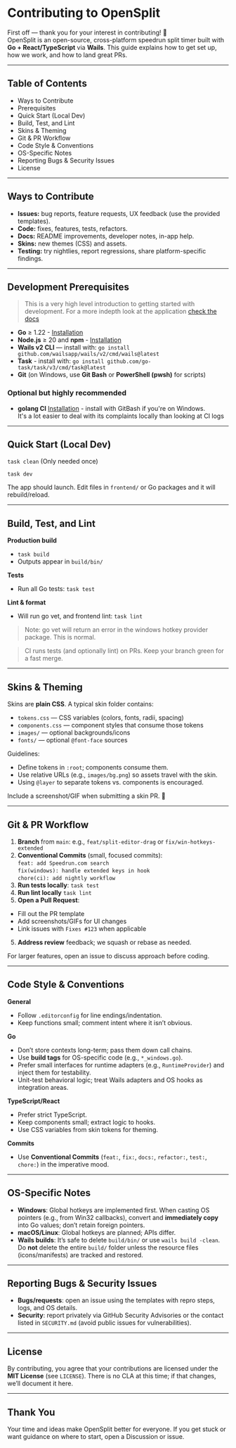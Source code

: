 # Contributing to OpenSplit

First off — thank you for your interest in contributing! 🎉  
OpenSplit is an open-source, cross-platform speedrun split timer built with **Go + React/TypeScript** via **Wails**. This guide explains how to get set up, how we work, and how to land great PRs.

---

## Table of Contents
- Ways to Contribute
- Prerequisites
- Quick Start (Local Dev)
- Build, Test, and Lint
- Skins & Theming
- Git & PR Workflow
- Code Style & Conventions
- OS-Specific Notes
- Reporting Bugs & Security Issues
- License

---

## Ways to Contribute

- **Issues:** bug reports, feature requests, UX feedback (use the provided templates).
- **Code:** fixes, features, tests, refactors.
- **Docs:** README improvements, developer notes, in-app help.
- **Skins:** new themes (CSS) and assets.
- **Testing:** try nightlies, report regressions, share platform-specific findings.

---

## Development Prerequisites

> This is a very high level introduction to getting started with development.  For a more indepth look at the application [check the docs](./docs/getting-started.md)

- **Go** ≥ 1.22 - [Installation](https://go.dev/doc/install)
- **Node.js** ≥ 20 and **npm** - [Installation](https://nodejs.org/en/download)
- **Wails v2 CLI** — install with: `go install github.com/wailsapp/wails/v2/cmd/wails@latest`
- **Task** - install with: `go install github.com/go-task/task/v3/cmd/task@latest`
- **Git** (on Windows, use **Git Bash** or **PowerShell (pwsh)** for scripts)

### Optional but highly recommended

- **golang CI** [Installation](https://golangci-lint.run/docs/welcome/install/) - install with GitBash if you're on Windows.  
It's a lot easier to deal with its complaints locally than looking at CI logs
---


## Quick Start (Local Dev)
`task clean` (Only needed once)

`task dev`

The app should launch. Edit files in `frontend/` or Go packages and it will rebuild/reload.

---

## Build, Test, and Lint

**Production build**
- `task build`
- Outputs appear in `build/bin/`

**Tests**
- Run all Go tests: `task test`

**Lint & format**
- Will run go vet, and frontend lint: `task lint`
> Note: go vet will return an error in the windows hotkey provider package. This is normal.

> CI runs tests (and optionally lint) on PRs. Keep your branch green for a fast merge.

---

## Skins & Theming

Skins are **plain CSS**. A typical skin folder contains:
- `tokens.css` — CSS variables (colors, fonts, radii, spacing)
- `components.css` — component styles that consume those tokens
- `images/` — optional backgrounds/icons
- `fonts/` — optional `@font-face` sources

Guidelines:
- Define tokens in `:root`; components consume them.
- Use relative URLs (e.g., `images/bg.png`) so assets travel with the skin.
- Using `@layer` to separate tokens vs. components is encouraged.

Include a screenshot/GIF when submitting a skin PR. 🎨

---

## Git & PR Workflow

1. **Branch** from `main`: e.g., `feat/split-editor-drag` or `fix/win-hotkeys-extended`
2. **Conventional Commits** (small, focused commits):  
   `feat: add Speedrun.com search`  
   `fix(windows): handle extended keys in hook`  
   `chore(ci): add nightly workflow`
3. **Run tests locally**: `task test`
4. **Run lint locally** `task lint`
4. **Open a Pull Request**:
  - Fill out the PR template
  - Add screenshots/GIFs for UI changes
  - Link issues with `Fixes #123` when applicable
5. **Address review** feedback; we squash or rebase as needed.

For larger features, open an issue to discuss approach before coding.

---

## Code Style & Conventions

**General**
- Follow `.editorconfig` for line endings/indentation.
- Keep functions small; comment intent where it isn’t obvious.

**Go**
- Don’t store contexts long-term; pass them down call chains.
- Use **build tags** for OS-specific code (e.g., `*_windows.go`).
- Prefer small interfaces for runtime adapters (e.g., `RuntimeProvider`) and inject them for testability.
- Unit-test behavioral logic; treat Wails adapters and OS hooks as integration areas.

**TypeScript/React**
- Prefer strict TypeScript.
- Keep components small; extract logic to hooks.
- Use CSS variables from skin tokens for theming.

**Commits**
- Use **Conventional Commits** (`feat:`, `fix:`, `docs:`, `refactor:`, `test:`, `chore:`) in the imperative mood.

---

## OS-Specific Notes

- **Windows**: Global hotkeys are implemented first. When casting OS pointers (e.g., from Win32 callbacks), convert and **immediately copy** into Go values; don’t retain foreign pointers.
- **macOS/Linux**: Global hotkeys are planned; APIs differ.
- **Wails builds**: It’s safe to delete `build/bin/` or use `wails build -clean`. Do **not** delete the entire `build/` folder unless the resource files (icons/manifests) are tracked and restored.

---

## Reporting Bugs & Security Issues

- **Bugs/requests**: open an issue using the templates with repro steps, logs, and OS details.
- **Security**: report privately via GitHub Security Advisories or the contact listed in `SECURITY.md` (avoid public issues for vulnerabilities).

---

## License

By contributing, you agree that your contributions are licensed under the **MIT License** (see `LICENSE`). There is no CLA at this time; if that changes, we’ll document it here.

---

## Thank You

Your time and ideas make OpenSplit better for everyone. If you get stuck or want guidance on where to start, open a Discussion or issue.
